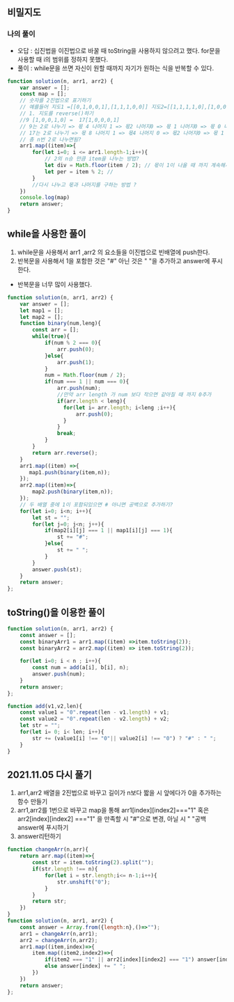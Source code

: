 ## 비밀지도 

### 나의 풀이
- 오답 : 십진법을 이진법으로 바꿀 때 toString을 사용하지 않으려고 했다. for문을 사용할 때 i의 범위를 정하지 못했다.
- 풀이 : while문을 쓰면 자신이 원할 때까지 자기가 원하는 식을 반복할 수 있다.
```jsx
function solution(n, arr1, arr2) {
    var answer = [];
    const map = [];
    // 숫자를 2진법으로 표기하기 
    // 예를들어 지도1 =[[0,1,0,0,1],[1,1,1,0,0]] 지도2=[[1,1,1,1,0],[1,0,0,0,1]]
    // 1. 지도를 reverse()하기
    //9 [1,0,0,1,0] =  17[1,0,0,0,1] 
    // 9는 2로 나누기 => 몫 4 나머지 1 => 몫2 나머지0 => 몫 1 나머지0 => 몫 0 나머지1
    // 17는 2로 나누기 => 몫 8 나머지 1 => 몫4 나머지 0 => 몫2 나머지0 => 몫 1 나머지 0 => 몫0 나머지 1
    // 총 n번 2로 나누면됨?
    arr1.map((item)=>{
        for(let i=0; i <= arr1.length-1;i++){
            // 2의 n승 만큼 item을 나누는 방법?
            let div = Math.floor(item / 2); // 몫이 1이 나올 때 까지 계속해서 2로 나누기 
            let per = item % 2; //
        }
        //다시 나누고 몫과 나머지를 구하는 방법 ?
    })
    console.log(map)
    return answer;
}
```

## while을 사용한 풀이
1. while문을 사용해서 arr1 ,arr2 의 요소들을 이진법으로 빈배열에 push한다.
2. 반복문을 사용해서 1을 포함한 것은 "#" 아닌 것은 " "을 추가하고 answer에 푸시한다.
- 반복문을 너무 많이 사용했다.
```jsx
function solution(n, arr1, arr2) {
    var answer = [];
    let map1 = [];
    let map2 = [];
    function binary(num,leng){
        const arr = [];
        while(true){
            if(num % 2 === 0){
                arr.push(0);
            }else{
                arr.push(1);
            }
            num = Math.floor(num / 2);
            if(num === 1 || num === 0){
                arr.push(num); 
                //만약 arr length 가 num 보다 작으면 같아질 때 까지 0추가
                if(arr.length < leng){
                  for(let i= arr.length; i<leng ;i++){
                      arr.push(0);
                  }
                }
                break;
            }
        }
        return arr.reverse();
    }
    arr1.map((item) =>{
       map1.push(binary(item,n));
    });
    arr2.map((item)=>{
        map2.push(binary(item,n));
    });
    // 두 배열 중에 1이 포함되있으면 # 아니면 공백으로 추가하기?
    for(let i=0; i<n; i++){
        let st = "";
        for(let j=0; j<n; j++){
            if(map2[i][j] === 1 || map1[i][j] === 1){
                st += "#"; 
            }else{
                st += " "; 
            }
        }
        answer.push(st);
    }
    return answer;
};
```
## toString()을 이용한 풀이 
```jsx
function solution(n, arr1, arr2) {
    const answer = [];
    const binaryArr1 = arr1.map((item) =>item.toString(2));
    const binaryArr2 = arr2.map((item) => item.toString(2));
    
    for(let i=0; i < n ; i++){
        const num = add(a[i], b[i], n);
        answer.push(num);
    }
    return answer;
};

function add(v1,v2,len){
    const value1 = "0".repeat(len - v1.length) + v1;
    const value2 = "0".repeat(len - v2.length) + v2;
    let str = "";
    for(let i= 0; i< len; i++){
        str += (value1[i] !== "0"|| value2[i] !== "0") ? "#" : " ";
    }
}
```
## 2021.11.05 다시 풀기
1. arr1,arr2 배열을 2진법으로 바꾸고 길이가 n보다 짧을 시 앞에다가 0을 추가하는 함수 만들기
2. arr1,arr2를 1번으로 바꾸고 map을 통해 arr1[index][index2]==="1" 혹은 arr2[index][index2] ==="1" 을 만족할 시 "#"으로 변경, 아닐 시 " "공백 answer에 푸시하기
3. answer리턴하기
```jsx
function changeArr(n,arr){
    return arr.map((item)=>{
        const str = item.toString(2).split("");
        if(str.length !== n){
            for(let i = str.length;i<= n-1;i++){
                str.unshift("0");
            }
        }
        return str;
    })
}
function solution(n, arr1, arr2) {
    const answer = Array.from({length:n},()=>"");
    arr1 = changeArr(n,arr1);
    arr2 = changeArr(n,arr2);
    arr1.map((item,index)=>{
        item.map((item2,index2)=>{
            if(item2 === "1" || arr2[index][index2] === "1") answer[index] += "#";
            else answer[index] += " ";
        })
    })
    return answer;
};
```
